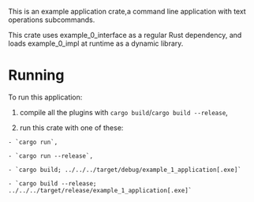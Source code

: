 This is an example application crate,a command line application with 
text operations subcommands.

This crate uses example_0_interface as a regular Rust dependency,
and loads example_0_impl at runtime as a dynamic library.

# Running 

To run this application:

1.    compile all the plugins with `cargo build`/`cargo build --release`,

2.    run this crate with one of these:

    - `cargo run`,

    - `cargo run --release`,

    - `cargo build; ../../../target/debug/example_1_application[.exe]`

    - `cargo build --release; ../../../target/release/example_1_application[.exe]`

